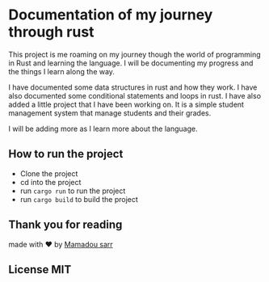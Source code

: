 # Documentation of my journey through rust

This project is me roaming on my journey though the world of programming in Rust
and learning the language. I will be documenting my progress and the things I
learn along the way.

I have documented some data structures in rust and how they work. I have also
documented some conditional statements and loops in rust. I have also added a little
project that I have been working on. It is a simple student management system that
manage students and their grades.

I will be adding more as I learn more about the language.

## How to run the project
- Clone the project
- cd into the project
- run `cargo run` to run the project
- run `cargo build` to build the project


## Thank you for reading

made with ❤️ by [Mamadou sarr](https://www.linkedin.com/in/mamadou-sarr-b42097166/)
## License MIT